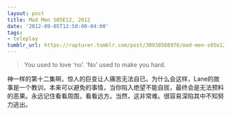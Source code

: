 ```yaml
---
layout: post
title: Mad Men S05E12, 2012
date: '2012-09-05T12:50:00-04:00'
tags:
- teleplay
tumblr_url: https://rapturer.tumblr.com/post/30938588976/mad-men-s05e12-2012
---
```

> You used to love ‘no’. 'No’ used to make you hard.

神一样的第十二集啊，惊人的巨变让人痛苦无法自已。为什么会这样，Lane的故事是一个教训，本来可以避免的事情，当你陷入绝望不能自拔，最终会是无法预料的恶果。永远记住看看周围，看看远方。当然，这非常难。很容易深陷其中不知努力逃出。

